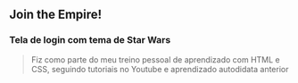 ## Join the Empire!

### Tela de login com tema de Star Wars
> Fiz como parte do meu treino pessoal de aprendizado com HTML e CSS, seguindo tutoriais no Youtube e aprendizado autodidata anterior
